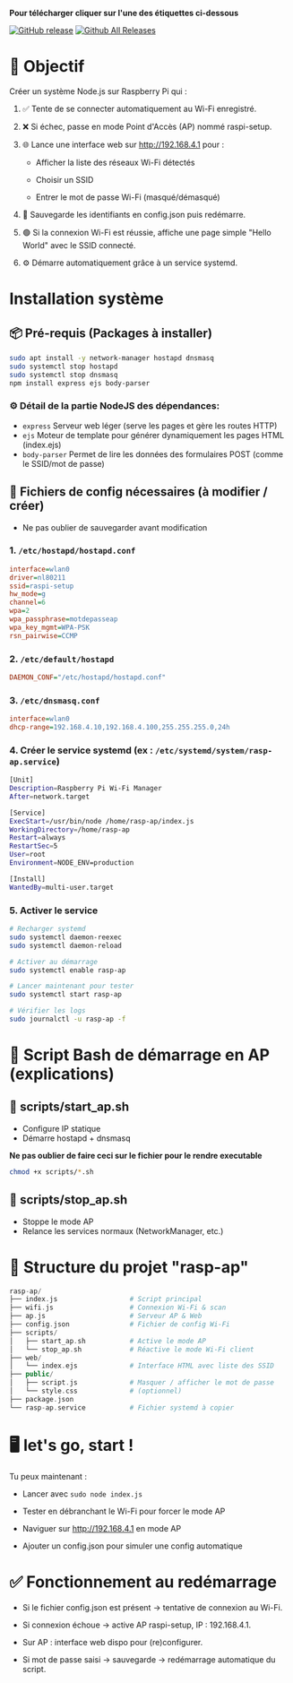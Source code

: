**Pour télécharger cliquer sur l'une des étiquettes ci-dessous**

[![GitHub release](https://img.shields.io/github/v/release/Casimodo/rasp-ap.svg)](https://github.com/Casimodo/rasp-ap/releases)
[![Github All Releases](https://img.shields.io/github/downloads/Casimodo/rasp-ap/total.svg)](https://github.com/Casimodo/rasp-ap/releases)

# 🧩 Objectif
Créer un système Node.js sur Raspberry Pi qui :

1. ✅ Tente de se connecter automatiquement au Wi-Fi enregistré.

2. ❌ Si échec, passe en mode Point d'Accès (AP) nommé raspi-setup.

3. 🌐 Lance une interface web sur http://192.168.4.1 pour :
    - Afficher la liste des réseaux Wi-Fi détectés

    - Choisir un SSID

    - Entrer le mot de passe Wi-Fi (masqué/démasqué)

4. 🔁 Sauvegarde les identifiants en config.json puis redémarre.

5. 🟢 Si la connexion Wi-Fi est réussie, affiche une page simple "Hello World" avec le SSID connecté.

6. ⚙️ Démarre automatiquement grâce à un service systemd.



# Installation système

## 📦 Pré-requis (Packages à installer)

```bash
sudo apt install -y network-manager hostapd dnsmasq
sudo systemctl stop hostapd
sudo systemctl stop dnsmasq
npm install express ejs body-parser
```

### ⚙️ Détail de la partie NodeJS des dépendances:

- ``express``	Serveur web léger (serve les pages et gère les routes HTTP)
- ``ejs``	Moteur de template pour générer dynamiquement les pages HTML (index.ejs)
- ``body-parser``	Permet de lire les données des formulaires POST (comme le SSID/mot de passe)

## 🔧 Fichiers de config nécessaires (à modifier / créer)
 * Ne pas oublier de sauvegarder avant modification 

### 1. `` /etc/hostapd/hostapd.conf ``

```ini
interface=wlan0
driver=nl80211
ssid=raspi-setup
hw_mode=g
channel=6
wpa=2
wpa_passphrase=motdepasseap
wpa_key_mgmt=WPA-PSK
rsn_pairwise=CCMP
```

### 2. ``/etc/default/hostapd ``

```ini
DAEMON_CONF="/etc/hostapd/hostapd.conf"
```

### 3. ``/etc/dnsmasq.conf ``

```ini
interface=wlan0
dhcp-range=192.168.4.10,192.168.4.100,255.255.255.0,24h
```

### 4. Créer le service systemd (ex : ``/etc/systemd/system/rasp-ap.service``)

```bash
[Unit]
Description=Raspberry Pi Wi-Fi Manager
After=network.target

[Service]
ExecStart=/usr/bin/node /home/rasp-ap/index.js
WorkingDirectory=/home/rasp-ap
Restart=always
RestartSec=5
User=root
Environment=NODE_ENV=production

[Install]
WantedBy=multi-user.target
```

### 5. Activer le service

```bash
# Recharger systemd
sudo systemctl daemon-reexec
sudo systemctl daemon-reload

# Activer au démarrage
sudo systemctl enable rasp-ap

# Lancer maintenant pour tester
sudo systemctl start rasp-ap

# Vérifier les logs
sudo journalctl -u rasp-ap -f
```



# 🔄 Script Bash de démarrage en AP (explications)

## 📄 scripts/start_ap.sh
- Configure IP statique
- Démarre hostapd + dnsmasq

**Ne pas oublier de faire ceci sur le fichier pour le rendre executable**
```bash
chmod +x scripts/*.sh
```

## 📄 scripts/stop_ap.sh
- Stoppe le mode AP
- Relance les services normaux (NetworkManager, etc.)



# 📂 Structure du projet "rasp-ap"
```php
rasp-ap/
├── index.js                  # Script principal
├── wifi.js                   # Connexion Wi-Fi & scan
├── ap.js                     # Serveur AP & Web
├── config.json               # Fichier de config Wi-Fi
├── scripts/
│   ├── start_ap.sh           # Active le mode AP
│   └── stop_ap.sh            # Réactive le mode Wi-Fi client
├── web/
│   └── index.ejs             # Interface HTML avec liste des SSID
├── public/
│   ├── script.js             # Masquer / afficher le mot de passe
│   └── style.css             # (optionnel)
├── package.json
└── rasp-ap.service           # Fichier systemd à copier

```



# 🖥️ let's go, start !

Tu peux maintenant :

- Lancer avec ``sudo node index.js``

- Tester en débranchant le Wi-Fi pour forcer le mode AP

- Naviguer sur http://192.168.4.1 en mode AP

- Ajouter un config.json pour simuler une config automatique



# ✅ Fonctionnement au redémarrage

- Si le fichier config.json est présent → tentative de connexion au Wi-Fi.

- Si connexion échoue → active AP raspi-setup, IP : 192.168.4.1.

- Sur AP : interface web dispo pour (re)configurer.

- Si mot de passe saisi → sauvegarde → redémarrage automatique du script.